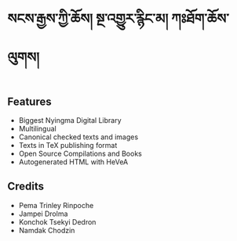 སངས་རྒྱས་ཀྱི་ཆོས། སྔ་འགྱུར་རྙིང་མ། ཀཿཐོག་ཆོས་ལུགས།
==================

Features
--------

* Biggest Nyingma Digital Library
* Multilingual
* Canonical checked texts and images
* Texts in TeX publishing format
* Open Source Compilations and Books
* Autogenerated HTML with HeVeA

Credits
-------

* Pema Trinley Rinpoche
* Jampei Drolma
* Konchok Tsekyi Dedron
* Namdak Chodzin
